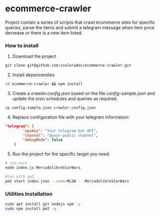# ecommerce-crawler

Project contain a series of scripts that crawl ecommerce sites for specific queries, parse the items and submit a telegram message when item price decrease or there is a new item listed.

### How to install

1. Download the project
```bash
git clone git@github.com:ccoloradoc/ecommerce-crawler.git
```

2. Install depencendies
```bash
cd ecommerce-crawler && npm install
```

3. Create a *crawler.config.json* based on the file *config-sample.json* and update the cron schedules and queries as required.
```bash
cp config-sample.json crawler.config.json
```

4. Replace configuration file with your telegram information:
```json
"telegram": {
		"apiKey": "Your telegram bot API",
		"channel": "@your-public channel",
		"debugMode": false
	}
```

5. Run the project for the specific target you need.

```bash
# run once
node index.js MercadolibreStarWars

#run with pm2
pm2 start index.json --name=MLSW -- MercadolibreStarWars
```

### Utilities Installation

```bash
sudo apt install git nodejs npm -y
sudo npm install pm2 -g
```
